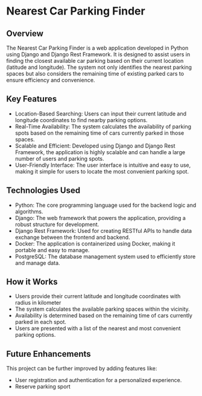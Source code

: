 # Nearest Car Parking Finder
## Overview
The Nearest Car Parking Finder is a web application developed in Python using Django and Django Rest Framework. It is designed to assist users in finding the closest available car parking based on their current location (latitude and longitude). The system not only identifies the nearest parking spaces but also considers the remaining time of existing parked cars to ensure efficiency and convenience.

## Key Features
- Location-Based Searching: Users can input their current latitude and longitude coordinates to find nearby parking options.
- Real-Time Availability: The system calculates the availability of parking spots based on the remaining time of cars currently parked in those spaces.
- Scalable and Efficient: Developed using Django and Django Rest Framework, the application is highly scalable and can handle a large number of users and parking spots.
- User-Friendly Interface: The user interface is intuitive and easy to use, making it simple for users to locate the most convenient parking spot.

## Technologies Used
- Python: The core programming language used for the backend logic and algorithms.
- Django: The web framework that powers the application, providing a robust structure for development.
- Django Rest Framework: Used for creating RESTful APIs to handle data exchange between the frontend and backend.
- Docker: The application is containerized using Docker, making it portable and easy to manage.
- PostgreSQL: The database management system used to efficiently store and manage data.

## How it Works
- Users provide their current latitude and longitude coordinates with radius in kilometer
- The system calculates the available parking spaces within the vicinity.
- Availability is determined based on the remaining time of cars currently parked in each spot.
- Users are presented with a list of the nearest and most convenient parking options.

## Future Enhancements
This project can be further improved by adding features like:
- User registration and authentication for a personalized experience.
- Reserve parking sport

